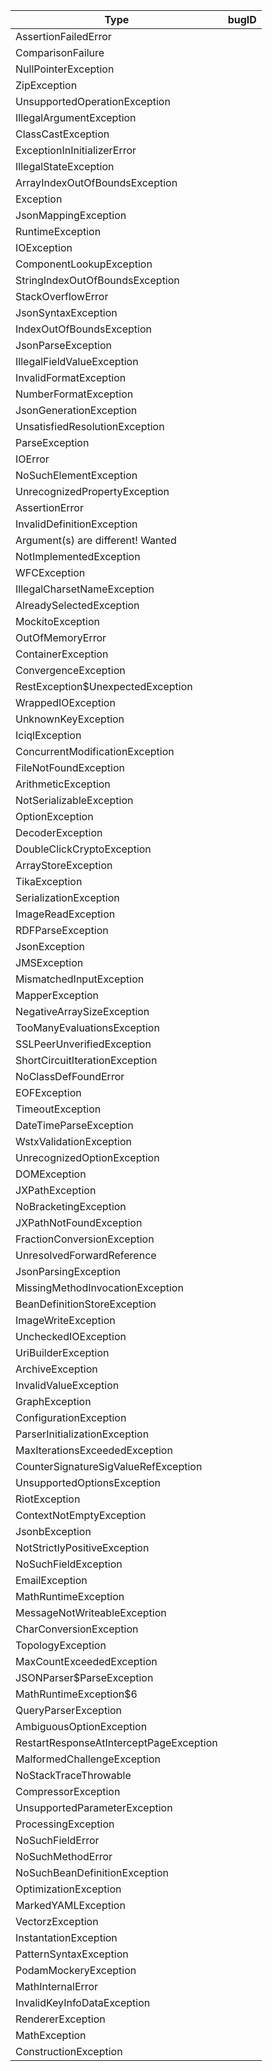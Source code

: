 | **Type**                                          | **bugID** |
|---------------------------------------------------|-----------|
| AssertionFailedError                              |           |
| ComparisonFailure                                 |           |
| NullPointerException                              |           |
| ZipException                                      |           |
| UnsupportedOperationException                     |           |
| IllegalArgumentException                          |           |
| ClassCastException                                |           |
| ExceptionInInitializerError                       |           |
| IllegalStateException                             |           |
| ArrayIndexOutOfBoundsException                    |           |
| Exception                                         |           |
| JsonMappingException                              |           |
| RuntimeException                                  |           |
| IOException                                       |           |
| ComponentLookupException                          |           |
| StringIndexOutOfBoundsException                   |           |
| StackOverflowError                                |           |
| JsonSyntaxException                               |           |
| IndexOutOfBoundsException                         |           |
| JsonParseException                                |           |
| IllegalFieldValueException                        |           |
| InvalidFormatException                            |           |
| NumberFormatException                             |           |
| JsonGenerationException                           |           |
| UnsatisfiedResolutionException                    |           |
| ParseException                                    |           |
| IOError                                           |           |
| NoSuchElementException                            |           |
| UnrecognizedPropertyException                     |           |
| AssertionError                                    |           |
| InvalidDefinitionException                        |           |
| Argument(s) are different! Wanted                 |           |
| NotImplementedException                           |           |
| WFCException                                      |           |
| IllegalCharsetNameException                       |           |
| AlreadySelectedException                          |           |
| MockitoException                                  |           |
| OutOfMemoryError                                  |           |
| ContainerException                                |           |
| ConvergenceException                              |           |
| RestException$UnexpectedException                 |           |
| WrappedIOException                                |           |
| UnknownKeyException                               |           |
| IciqlException                                    |           |
| ConcurrentModificationException                   |           |
| FileNotFoundException                             |           |
| ArithmeticException                               |           |
| NotSerializableException                          |           |
| OptionException                                   |           |
| DecoderException                                  |           |
| DoubleClickCryptoException                        |           |
| ArrayStoreException                               |           |
| TikaException                                     |           |
| SerializationException                            |           |
| ImageReadException                                |           |
| RDFParseException                                 |           |
| JsonException                                     |           |
| JMSException                                      |           |
| MismatchedInputException                          |           |
| MapperException                                   |           |
| NegativeArraySizeException                        |           |
| TooManyEvaluationsException                       |           |
| SSLPeerUnverifiedException                        |           |
| ShortCircuitIterationException                    |           |
| NoClassDefFoundError                              |           |
| EOFException                                      |           |
| TimeoutException                                  |           |
| DateTimeParseException                            |           |
| WstxValidationException                           |           |
| UnrecognizedOptionException                       |           |
| DOMException                                      |           |
| JXPathException                                   |           |
| NoBracketingException                             |           |
| JXPathNotFoundException                           |           |
| FractionConversionException                       |           |
| UnresolvedForwardReference                        |           |
| JsonParsingException                              |           |
| MissingMethodInvocationException                  |           |
| BeanDefinitionStoreException                      |           |
| ImageWriteException                               |           |
| UncheckedIOException                              |           |
| UriBuilderException                               |           |
| ArchiveException                                  |           |
| InvalidValueException                             |           |
| GraphException                                    |           |
| ConfigurationException                            |           |
| ParserInitializationException                     |           |
| MaxIterationsExceededException                    |           |
| CounterSignatureSigValueRefException              |           |
| UnsupportedOptionsException                       |           |
| RiotException                                     |           |
| ContextNotEmptyException                          |           |
| JsonbException                                    |           |
| NotStrictlyPositiveException                      |           |
| NoSuchFieldException                              |           |
| EmailException                                    |           |
| MathRuntimeException                              |           |
| MessageNotWriteableException                      |           |
| CharConversionException                           |           |
| TopologyException                                 |           |
| MaxCountExceededException                         |           |
| JSONParser$ParseException                         |           |
| MathRuntimeException$6                            |           |
| QueryParserException                              |           |
| AmbiguousOptionException                          |           |
| RestartResponseAtInterceptPageException           |           |
| MalformedChallengeException                       |           |
| NoStackTraceThrowable                             |           |
| CompressorException                               |           |
| UnsupportedParameterException                     |           |
| ProcessingException                               |           |
| NoSuchFieldError                                  |           |
| NoSuchMethodError                                 |           |
| NoSuchBeanDefinitionException                     |           |
| OptimizationException                             |           |
| MarkedYAMLException                               |           |
| VectorzException                                  |           |
| InstantationException                             |           |
| PatternSyntaxException                            |           |
| PodamMockeryException                             |           |
| MathInternalError                                 |           |
| InvalidKeyInfoDataException                       |           |
| RendererException                                 |           |
| MathException                                     |           |
| ConstructionException                             |           |
